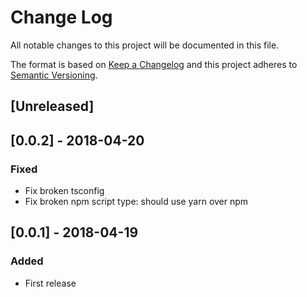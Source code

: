 # Change Log
All notable changes to this project will be documented in this file.

The format is based on [Keep a Changelog](http://keepachangelog.com/)
and this project adheres to [Semantic Versioning](http://semver.org/).

## [Unreleased]

## [0.0.2] - 2018-04-20
### Fixed
- Fix broken tsconfig
- Fix broken npm script type: should use yarn over npm

## [0.0.1] - 2018-04-19
### Added
- First release

